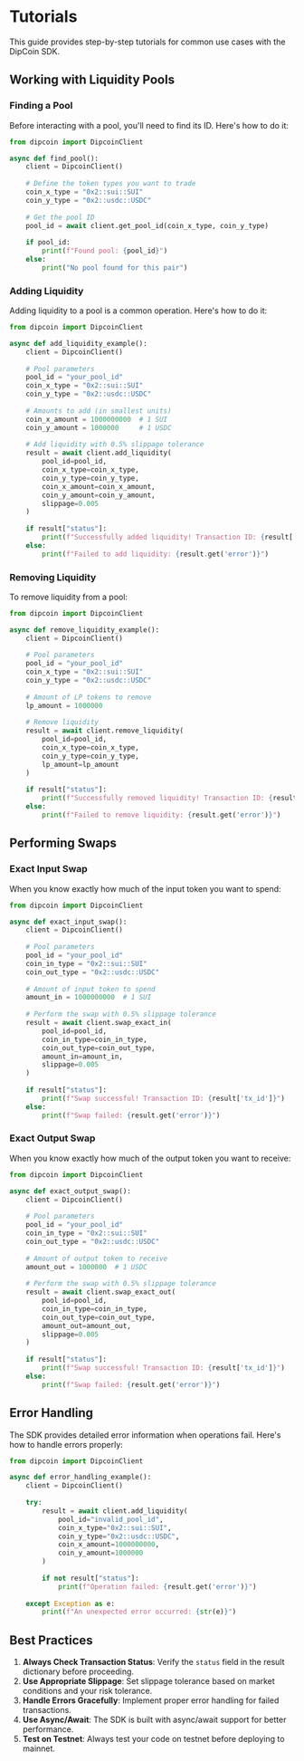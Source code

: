 # Tutorials

This guide provides step-by-step tutorials for common use cases with the DipCoin SDK.

## Working with Liquidity Pools

### Finding a Pool

Before interacting with a pool, you'll need to find its ID. Here's how to do it:

```python
from dipcoin import DipcoinClient

async def find_pool():
    client = DipcoinClient()
    
    # Define the token types you want to trade
    coin_x_type = "0x2::sui::SUI"
    coin_y_type = "0x2::usdc::USDC"
    
    # Get the pool ID
    pool_id = await client.get_pool_id(coin_x_type, coin_y_type)
    
    if pool_id:
        print(f"Found pool: {pool_id}")
    else:
        print("No pool found for this pair")
```

### Adding Liquidity

Adding liquidity to a pool is a common operation. Here's how to do it:

```python
from dipcoin import DipcoinClient

async def add_liquidity_example():
    client = DipcoinClient()
    
    # Pool parameters
    pool_id = "your_pool_id"
    coin_x_type = "0x2::sui::SUI"
    coin_y_type = "0x2::usdc::USDC"
    
    # Amounts to add (in smallest units)
    coin_x_amount = 1000000000  # 1 SUI
    coin_y_amount = 1000000     # 1 USDC
    
    # Add liquidity with 0.5% slippage tolerance
    result = await client.add_liquidity(
        pool_id=pool_id,
        coin_x_type=coin_x_type,
        coin_y_type=coin_y_type,
        coin_x_amount=coin_x_amount,
        coin_y_amount=coin_y_amount,
        slippage=0.005
    )
    
    if result["status"]:
        print(f"Successfully added liquidity! Transaction ID: {result['tx_id']}")
    else:
        print(f"Failed to add liquidity: {result.get('error')}")
```

### Removing Liquidity

To remove liquidity from a pool:

```python
from dipcoin import DipcoinClient

async def remove_liquidity_example():
    client = DipcoinClient()
    
    # Pool parameters
    pool_id = "your_pool_id"
    coin_x_type = "0x2::sui::SUI"
    coin_y_type = "0x2::usdc::USDC"
    
    # Amount of LP tokens to remove
    lp_amount = 1000000
    
    # Remove liquidity
    result = await client.remove_liquidity(
        pool_id=pool_id,
        coin_x_type=coin_x_type,
        coin_y_type=coin_y_type,
        lp_amount=lp_amount
    )
    
    if result["status"]:
        print(f"Successfully removed liquidity! Transaction ID: {result['tx_id']}")
    else:
        print(f"Failed to remove liquidity: {result.get('error')}")
```

## Performing Swaps

### Exact Input Swap

When you know exactly how much of the input token you want to spend:

```python
from dipcoin import DipcoinClient

async def exact_input_swap():
    client = DipcoinClient()
    
    # Pool parameters
    pool_id = "your_pool_id"
    coin_in_type = "0x2::sui::SUI"
    coin_out_type = "0x2::usdc::USDC"
    
    # Amount of input token to spend
    amount_in = 1000000000  # 1 SUI
    
    # Perform the swap with 0.5% slippage tolerance
    result = await client.swap_exact_in(
        pool_id=pool_id,
        coin_in_type=coin_in_type,
        coin_out_type=coin_out_type,
        amount_in=amount_in,
        slippage=0.005
    )
    
    if result["status"]:
        print(f"Swap successful! Transaction ID: {result['tx_id']}")
    else:
        print(f"Swap failed: {result.get('error')}")
```

### Exact Output Swap

When you know exactly how much of the output token you want to receive:

```python
from dipcoin import DipcoinClient

async def exact_output_swap():
    client = DipcoinClient()
    
    # Pool parameters
    pool_id = "your_pool_id"
    coin_in_type = "0x2::sui::SUI"
    coin_out_type = "0x2::usdc::USDC"
    
    # Amount of output token to receive
    amount_out = 1000000  # 1 USDC
    
    # Perform the swap with 0.5% slippage tolerance
    result = await client.swap_exact_out(
        pool_id=pool_id,
        coin_in_type=coin_in_type,
        coin_out_type=coin_out_type,
        amount_out=amount_out,
        slippage=0.005
    )
    
    if result["status"]:
        print(f"Swap successful! Transaction ID: {result['tx_id']}")
    else:
        print(f"Swap failed: {result.get('error')}")
```

## Error Handling

The SDK provides detailed error information when operations fail. Here's how to handle errors properly:

```python
from dipcoin import DipcoinClient

async def error_handling_example():
    client = DipcoinClient()
    
    try:
        result = await client.add_liquidity(
            pool_id="invalid_pool_id",
            coin_x_type="0x2::sui::SUI",
            coin_y_type="0x2::usdc::USDC",
            coin_x_amount=1000000000,
            coin_y_amount=1000000
        )
        
        if not result["status"]:
            print(f"Operation failed: {result.get('error')}")
            
    except Exception as e:
        print(f"An unexpected error occurred: {str(e)}")
```

## Best Practices

1. **Always Check Transaction Status**: Verify the `status` field in the result dictionary before proceeding.
2. **Use Appropriate Slippage**: Set slippage tolerance based on market conditions and your risk tolerance.
3. **Handle Errors Gracefully**: Implement proper error handling for failed transactions.
4. **Use Async/Await**: The SDK is built with async/await support for better performance.
5. **Test on Testnet**: Always test your code on testnet before deploying to mainnet.
